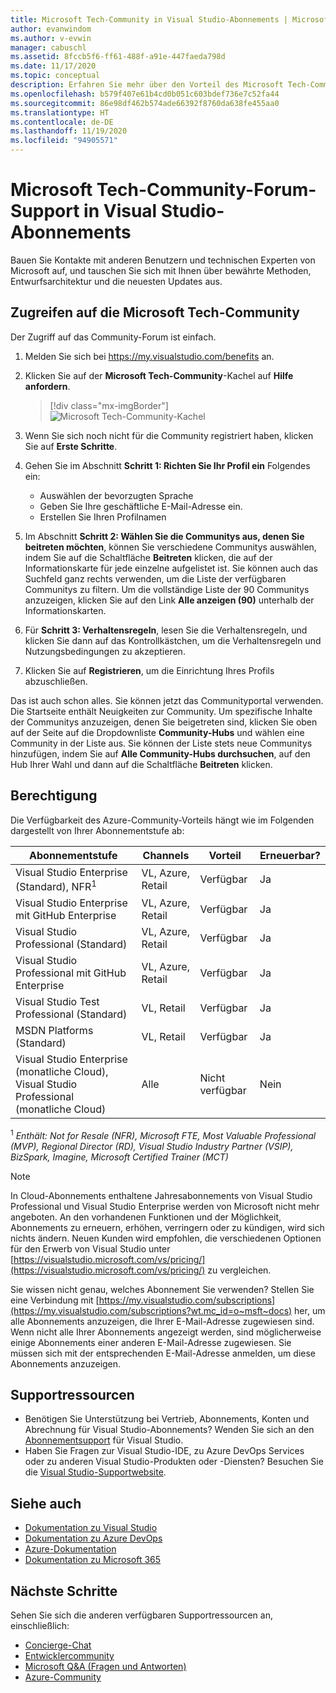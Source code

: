 ```yaml
---
title: Microsoft Tech-Community in Visual Studio-Abonnements | Microsoft-Dokumentation
author: evanwindom
ms.author: v-evwin
manager: cabuschl
ms.assetid: 8fccb5f6-ff61-488f-a91e-447faeda798d
ms.date: 11/17/2020
ms.topic: conceptual
description: Erfahren Sie mehr über den Vorteil des Microsoft Tech-Community-Forum-Supports in ausgewählten Visual Studio-Abonnements.
ms.openlocfilehash: b579f407e61b4cd0b051c603bdef736e7c52fa44
ms.sourcegitcommit: 86e98df462b574ade66392f8760da638fe455aa0
ms.translationtype: HT
ms.contentlocale: de-DE
ms.lasthandoff: 11/19/2020
ms.locfileid: "94905571"
---
```

# <a name="microsoft-tech-community-forum-support-in-visual-studio-subscriptions"></a>Microsoft Tech-Community-Forum-Support in Visual Studio-Abonnements
Bauen Sie Kontakte mit anderen Benutzern und technischen Experten von Microsoft auf, und tauschen Sie sich mit Ihnen über bewährte Methoden, Entwurfsarchitektur und die neuesten Updates aus.


## <a name="access-the-microsoft-tech-community"></a>Zugreifen auf die Microsoft Tech-Community 
Der Zugriff auf das Community-Forum ist einfach.  

1. Melden Sie sich bei <https://my.visualstudio.com/benefits> an.
0. Klicken Sie auf der **Microsoft Tech-Community**-Kachel auf **Hilfe anfordern**.

    > [!div class="mx-imgBorder"]
    > ![Microsoft Tech-Community-Kachel](_img/vs-tech-community/vs-tech-community-tile.png "Klicken Sie auf der Microsoft Tech-Community-Kachel auf „Hilfe anfordern“.")

0. Wenn Sie sich noch nicht für die Community registriert haben, klicken Sie auf **Erste Schritte**.
0. Gehen Sie im Abschnitt **Schritt 1: Richten Sie Ihr Profil ein** Folgendes ein:
   - Auswählen der bevorzugten Sprache
   - Geben Sie Ihre geschäftliche E-Mail-Adresse ein.
   - Erstellen Sie Ihren Profilnamen 
0. Im Abschnitt **Schritt 2: Wählen Sie die Communitys aus, denen Sie beitreten möchten**, können Sie verschiedene Communitys auswählen, indem Sie auf die Schaltfläche **Beitreten** klicken, die auf der Informationskarte für jede einzelne aufgelistet ist.  Sie können auch das Suchfeld ganz rechts verwenden, um die Liste der verfügbaren Communitys zu filtern.  Um die vollständige Liste der 90 Communitys anzuzeigen, klicken Sie auf den Link **Alle anzeigen (90)** unterhalb der Informationskarten. 
0. Für **Schritt 3: Verhaltensregeln**, lesen Sie die Verhaltensregeln, und klicken Sie dann auf das Kontrollkästchen, um die Verhaltensregeln und Nutzungsbedingungen zu akzeptieren.
0. Klicken Sie auf **Registrieren**, um die Einrichtung Ihres Profils abzuschließen.

Das ist auch schon alles.  Sie können jetzt das Communityportal verwenden.  Die Startseite enthält Neuigkeiten zur Community.  Um spezifische Inhalte der Communitys anzuzeigen, denen Sie beigetreten sind, klicken Sie oben auf der Seite auf die Dropdownliste **Community-Hubs** und wählen eine Community in der Liste aus.  Sie können der Liste stets neue Communitys hinzufügen, indem Sie auf **Alle Community-Hubs durchsuchen**, auf den Hub Ihrer Wahl und dann auf die Schaltfläche **Beitreten** klicken. 

## <a name="eligibility"></a>Berechtigung
Die Verfügbarkeit des Azure-Community-Vorteils hängt wie im Folgenden dargestellt von Ihrer Abonnementstufe ab:

|                                          Abonnementstufe                                           |     Channels      |    Vorteil    | Erneuerbar? |
|-------------------------------------------------------------------------------------------------------|-------------------|---------------|------------|
|                           Visual Studio Enterprise (Standard), NFR<sup>1</sup>                            | VL, Azure, Retail |   Verfügbar    |    Ja     |
|                           Visual Studio Enterprise mit GitHub Enterprise                           | VL, Azure, Retail |   Verfügbar    |    Ja     |
|                          Visual Studio Professional (Standard)                          | VL, Azure, Retail |   Verfügbar    |    Ja     |
|                          Visual Studio Professional mit GitHub Enterprise                          | VL, Azure, Retail |   Verfügbar    |    Ja     |
|                              Visual Studio Test Professional (Standard)                               |    VL, Retail     |   Verfügbar    |    Ja     |
|                                       MSDN Platforms (Standard)                                       |    VL, Retail     |   Verfügbar    |    Ja     |
| Visual Studio Enterprise (monatliche Cloud), Visual Studio Professional (monatliche Cloud)|        Alle        | Nicht verfügbar |     Nein     |

<sup>1</sup> *Enthält:  Not for Resale (NFR), Microsoft FTE, Most Valuable Professional (MVP), Regional Director (RD), Visual Studio Industry Partner (VSIP), BizSpark, Imagine, Microsoft Certified Trainer (MCT)*

> [!NOTE]
> In Cloud-Abonnements enthaltene Jahresabonnements von Visual Studio Professional und Visual Studio Enterprise werden von Microsoft nicht mehr angeboten. An den vorhandenen Funktionen und der Möglichkeit, Abonnements zu erneuern, erhöhen, verringern oder zu kündigen, wird sich nichts ändern. Neuen Kunden wird empfohlen, die verschiedenen Optionen für den Erwerb von Visual Studio unter [https://visualstudio.microsoft.com/vs/pricing/](https://visualstudio.microsoft.com/vs/pricing/) zu vergleichen.

Sie wissen nicht genau, welches Abonnement Sie verwenden?  Stellen Sie eine Verbindung mit [https://my.visualstudio.com/subscriptions](https://my.visualstudio.com/subscriptions?wt.mc_id=o~msft~docs) her, um alle Abonnements anzuzeigen, die Ihrer E-Mail-Adresse zugewiesen sind. Wenn nicht alle Ihrer Abonnements angezeigt werden, sind möglicherweise einige Abonnements einer anderen E-Mail-Adresse zugewiesen.  Sie müssen sich mit der entsprechenden E-Mail-Adresse anmelden, um diese Abonnements anzuzeigen.

## <a name="support-resources"></a>Supportressourcen
- Benötigen Sie Unterstützung bei Vertrieb, Abonnements, Konten und Abrechnung für Visual Studio-Abonnements?  Wenden Sie sich an den [Abonnementsupport](https://visualstudio.microsoft.com/subscriptions/support/) für Visual Studio.
- Haben Sie Fragen zur Visual Studio-IDE, zu Azure DevOps Services oder zu anderen Visual Studio-Produkten oder -Diensten?  Besuchen Sie die [Visual Studio-Supportwebsite](https://visualstudio.microsoft.com/support/).

## <a name="see-also"></a>Siehe auch
- [Dokumentation zu Visual Studio](/visualstudio/)
- [Dokumentation zu Azure DevOps](/azure/devops/)
- [Azure-Dokumentation](/azure/)
- [Dokumentation zu Microsoft 365](/microsoft-365/)

## <a name="next-steps"></a>Nächste Schritte
Sehen Sie sich die anderen verfügbaren Supportressourcen an, einschließlich:
- [Concierge-Chat](vs-concierge-chat.md)
- [Entwicklercommunity](vs-developer-community.md)
- [Microsoft Q&A (Fragen und Antworten)](vs-microsoft-qa.md)
- [Azure-Community](vs-azure-community.md)